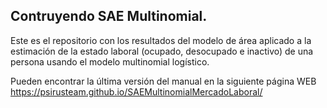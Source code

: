 ## Contruyendo SAE Multinomial. 
Este es el repositorio con los resultados del modelo de área aplicado a la estimación de la estado laboral (ocupado, desocupado e inactivo) de una persona usando el modelo multinomial logístico. 

Pueden encontrar la última versión del manual en la siguiente página WEB 
https://psirusteam.github.io/SAEMultinomialMercadoLaboral/